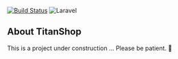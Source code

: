[![Build Status](https://travis-ci.com/Cav0n/TitanShop.svg?token=9W4Zttzk8jpppFP1Ncr6&branch=develop)](https://travis-ci.com/Cav0n/TitanShop)
![Laravel](https://github.com/Cav0n/TitanShop/workflows/Laravel/badge.svg?branch=develop)

## About TitanShop
This is a project under construction ... Please be patient.  🚧
